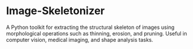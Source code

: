 # Image-Skeletonizer
A Python toolkit for extracting the structural skeleton of images using morphological operations such as thinning, erosion, and pruning. Useful in computer vision, medical imaging, and shape analysis tasks.
